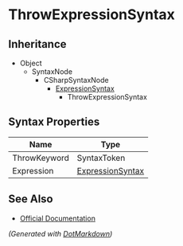 # ThrowExpressionSyntax

## Inheritance

* Object
  * SyntaxNode
    * CSharpSyntaxNode
      * [ExpressionSyntax](ExpressionSyntax.md)
        * ThrowExpressionSyntax

## Syntax Properties

| Name         | Type                                    |
| ------------ | --------------------------------------- |
| ThrowKeyword | SyntaxToken                             |
| Expression   | [ExpressionSyntax](ExpressionSyntax.md) |

## See Also

* [Official Documentation](https://docs.microsoft.com/en-us/dotnet/api/microsoft.codeanalysis.csharp.syntax.throwexpressionsyntax)


*\(Generated with [DotMarkdown](http://github.com/JosefPihrt/DotMarkdown)\)*